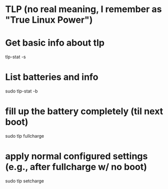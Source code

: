 
# TLP (no real meaning, I remember as "True Linux Power")

# Get basic info about tlp
tlp-stat -s

# List batteries and info
sudo tlp-stat -b

# fill up the battery completely (til next boot)
sudo tlp fullcharge

# apply normal configured settings (e.g., after fullcharge w/ no boot)
sudo tlp setcharge
